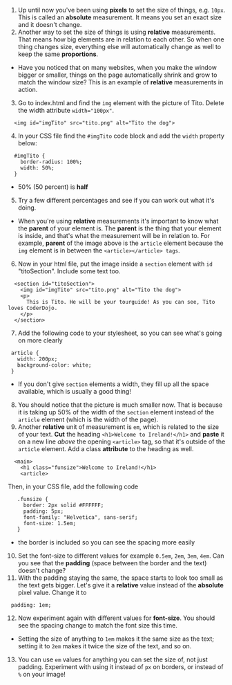 1. Up until now you've been using **pixels** to set the size of things, e.g. `10px`. This is called an **absolute** measurement. It means you set an exact size and it doesn't change.
2. Another way to set the size of things is using **relative** measurements. That means how big elements are in relation to each other. So when one thing changes size, everything else will automatically change as well to keep the same **proportions**. 
 * Have you noticed that on many websites, when you make the window bigger or smaller, things on the page automatically shrink and grow to match the window size? This is an example of **relative** measurements in action.
3. Go to index.html and find the `img` element with the picture of Tito. Delete the width attribute `width="100px"`.
  ```
    <img id="imgTito" src="tito.png" alt="Tito the dog">
  ``` 
4. In your CSS file find the `#imgTito` code block and add the `width` property below:
  ```
    #imgTito {
      border-radius: 100%;
      width: 50%;
    }
  ```
 * 50% (50 percent) is **half**
5. Try a few different percentages and see if you can work out what it's doing.
 * When you're using **relative** measurements it's important to know what the **parent** of your element is. The **parent** is the thing that your element is inside, and that's what the measurement will be in relation to. For example, **parent** of the image above is the `article` element because the `img` element is in between the `<article></article> tags`.
6. Now in your html file, put the image inside a `section` element with `id` "titoSection". Include some text too. 
  ```
    <section id="titoSection">
      <img id="imgTito" src="tito.png" alt="Tito the dog">  		
      <p>
        This is Tito. He will be your tourguide! As you can see, Tito loves CoderDojo.
      </p>
    </section>
  ```
7. Add the following code to your stylesheet, so you can see what's going on more clearly
 ```
  article {
    width: 200px;
    background-color: white;
  }
 ```
 * If you don't give `section` elements a width, they fill up all the space available, which is usually a good thing!
8. You should notice that the picture is much smaller now. That is because it is taking up 50% of the width of the `section` element instead of the `article` element \(which is the width of the page\).
9. Another **relative** unit of measurement is `em`, which is related to the size of your text. **Cut** the heading `<h1>Welcome to Ireland!</h1>` and **paste** it on a new line _above_ the opening `<article>` tag, so that it's outside of the `article` element. Add a class **attribute** to the heading as well.
  ```
    <main>	
      <h1 class="funsize">Welcome to Ireland!</h1>
      <article>
  ```
 Then, in your CSS file, add the following code
 ```
    .funsize {
      border: 2px solid #FFFFFF;
      padding: 5px;
      font-family: "Helvetica", sans-serif;
      font-size: 1.5em;
    }
 ```
 * the border is included so you can see the spacing more easily
10. Set the font-size to different values for example `0.5em`, `2em`, `3em`, `4em`. Can you see that the **padding** (space between the border and the text) doesn't change?
11. With the padding staying the same, the space starts to look too small as the text gets bigger. Let's give it a **relative** value instead of the **absolute** pixel value. Change it to
 ```
  padding: 1em;
 ```
12. Now experiment again with different values for **font-size**. You should see the spacing change to match the font size this time.
 * Setting the size of anything to `1em` makes it the same size as the text; setting it to `2em` makes it twice the size of the text, and so on.
13. You can use `em` values for anything you can set the size of, not just padding. Experiment with using it instead of `px` on borders, or instead of `%` on your image!

